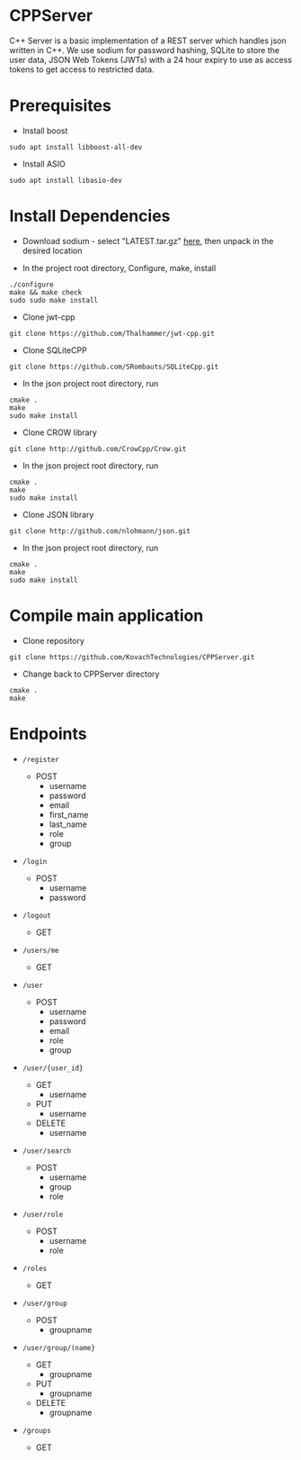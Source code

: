 # CPPServer
C++ Server is a basic implementation of a REST server which handles json written in C++.  We use sodium for password hashing, SQLite to store the user data, JSON Web Tokens (JWTs) with a 24 hour expiry to use as access tokens to get access to restricted data.

# Prerequisites

* Install boost
```
sudo apt install libboost-all-dev
```

* Install ASIO
```
sudo apt install libasio-dev
```

# Install Dependencies

* Download sodium - select "LATEST.tar.gz" [here](https://download.libsodium.org/libsodium/releases/), then unpack in the desired location

* In the project root directory, Configure, make, install
```
./configure
make && make check
sudo sudo make install
```

* Clone jwt-cpp
```
git clone https://github.com/Thalhammer/jwt-cpp.git
```

* Clone SQLiteCPP

```
git clone https://github.com/SRombauts/SQLiteCpp.git
```

* In the json project root directory, run

```
cmake .
make
sudo make install
```

* Clone CROW library

```
git clone http://github.com/CrowCpp/Crow.git
```

* In the json project root directory, run

```
cmake .
make
sudo make install
```

* Clone JSON library

```
git clone http://github.com/nlohmann/json.git
```

* In the json project root directory, run

```
cmake .
make
sudo make install
```

# Compile main application

* Clone repository
```
git clone https://github.com/KovachTechnologies/CPPServer.git
```

* Change back to CPPServer directory
```
cmake .
make
```

# Endpoints

- `/register`
    - POST
        - username
        - password
        - email
        - first_name
        - last_name
        - role
        - group

- `/login`
    - POST
        - username
        - password

- `/logout`
    - GET

- `/users/me`
    - GET

- `/user`
    - POST
        - username
        - password
        - email
        - role
        - group

- `/user/{user_id}`
    - GET
        - username
    - PUT
        - username
    - DELETE
        - username

- `/user/search`
    - POST
        - username
        - group
        - role

- `/user/role`
    - POST
        - username
        - role

- `/roles`
    - GET

- `/user/group`
    - POST
        - groupname

- `/user/group/(name}`
    - GET
        - groupname
    - PUT
        - groupname
    - DELETE
        - groupname

- `/groups`
    - GET

